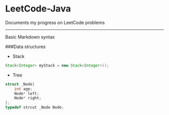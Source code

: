 # LeetCode-Java
Documents my progress on LeetCode problems

---
Basic Markdown syntax

###Data structures
* Stack
```Java
Stack<Integer> myStack = new Stack<Integer>();
```

* Tree
```C
struct _Node{
    int age;
    Node* left;
    Node* right;
};
typedef strcut _Node Node;
```


